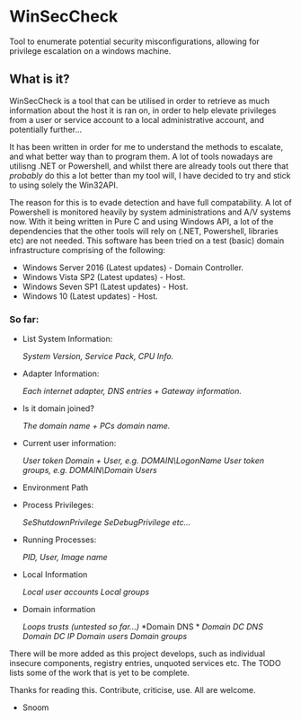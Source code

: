 # WinSecCheck
Tool to enumerate potential security misconfigurations, allowing for privilege escalation on a windows machine.

## What is it?
WinSecCheck is a tool that can be utilised in order to retrieve as much information about the host it is ran on, in order to help elevate privileges from a user or service account to a local administrative account, and potentially further...

It has been written in order for me to understand the methods to escalate, and what better way than to program them. A lot of tools nowadays are utilisng .NET or Powershell, and whilst there are already tools out there that *probably* do this a lot better than my tool will, I have decided to try and stick to using solely the Win32API.

The reason for this is to evade detection and have full compatability. A lot of Powershell is monitored heavily by system administrations and A/V systems now. With it being written in Pure C and using Windows API, a lot of the dependencies that the other tools will rely on (.NET, Powershell, libraries etc) are not needed. This software has been tried on a test (basic) domain infrastructure comprising of the following:
- Windows Server 2016 (Latest updates) - Domain Controller.
- Windows Vista SP2 (Latest updates) - Host.
- Windows Seven SP1 (Latest updates) - Host.
- Windows 10 (Latest updates) - Host.

### So far:
- List System Information:

   *System Version, Service Pack, CPU Info.*
- Adapter Information:

   *Each internet adapter, DNS entries + Gateway information.*
- Is it domain joined?

   *The domain name + PCs domain name.*
- Current user information:

   *User token Domain + User, e.g. DOMAIN\\LogonName*
   *User token groups, e.g. DOMAIN\\Domain Users*
- Environment Path
- Process Privileges:

   *SeShutdownPrivilege*
   *SeDebugPrivilege etc...*
- Running Processes:

   *PID, User, Image name*
- Local Information

   *Local user accounts*
   *Local groups*
- Domain information

   *Loops trusts (untested so far...)*
   *Domain DNS *
   *Domain DC DNS*
   *Domain DC IP*
   *Domain users*
   *Domain groups*

There will be more added as this project develops, such as individual insecure components, registry entries, unquoted services etc. The TODO lists some of the work that is yet to be complete.

Thanks for reading this. Contribute, criticise, use. All are welcome.

- Snoom
